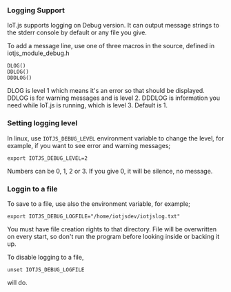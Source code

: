 ### Logging Support

IoT.js supports logging on Debug version. It can output message strings to the stderr console by default or any file you give.

To add a message line, use one of three macros in the source, defined in iotjs_module_debug.h
```
DLOG()
DDLOG()
DDDLOG()
```
DLOG is level 1 which means it's an error so that should be displayed. DDLOG is for warning messages and is level 2. DDDLOG is information you need while IoT.js is running, which is level 3. Default is 1.

### Setting logging level

In linux, use `IOTJS_DEBUG_LEVEL` environment variable to change the level, for example, if you want to see error and warning messages;
```
export IOTJS_DEBUG_LEVEL=2
```
Numbers can be 0, 1, 2 or 3. If you give 0, it will be silence, no message.

### Loggin to a file

To save to a file, use also the environment variable, for example;
```
export IOTJS_DEBUG_LOGFILE="/home/iotjsdev/iotjslog.txt"
```
You must have file creation rights to that directory. File will be overwritten on every start, so don't run the program before looking inside or backing it up.

To disable logging to a file,
```
unset IOTJS_DEBUG_LOGFILE
```
will do.
